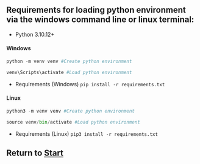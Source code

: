 ## Requirements for loading python environment via the windows command line or linux terminal:

- Python 3.10.12+
#### Windows
```py
python -m venv venv #Create python environment
```
    
```py
venv\Scripts\activate #Load python environment
```
- Requirements (Windows) `pip install -r requirements.txt`

#### Linux
```py
python3 -m venv venv #Create python environment
```
    
```py
source venv/bin/activate #Load python environment
```
- Requirements (Linux) `pip3 install -r requirements.txt`


## Return to [Start](https://github.com/Juniorduc44/umbrelBitcoinRPC/tree/main)